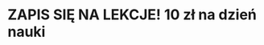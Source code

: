 # ZAPIS SIĘ NA LEKCJE! 10 zł na dzień nauki
<html>
	<head>
		<title>ZAPISY/title>
	</head>

	<body bgcolor="black">

<center><p><img src="ZAPIS.png" width="500"></p></center>


	</body>
</html>
